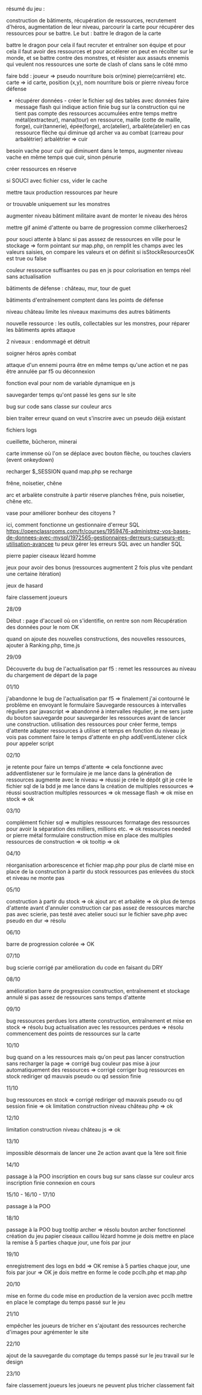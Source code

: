 résumé du jeu :

construction de bâtiments, récupération de ressources, recrutement d'héros, augmentation de leur niveau, parcourir la carte pour récupérer des ressources pour se battre. Le but : battre le dragon de la carte

battre le dragon
pour cela il faut recruter et entraîner son équipe
et pour cela il faut avoir des ressources et pour accélerer on peut en récolter sur le monde, et se battre contre des monstres, et résister aux assauts ennemis qui veulent nos ressources
une sorte de clash of clans sans le côté mmo

faire bdd : joueur => pseudo nourriture bois or(mine) pierre(carrière) etc.
            carte => id carte, position (x,y), nom nourriture bois or pierre niveau force défense
- récupérer données -
créer le fichier sql des tables avec données
faire message flash qui indique action finie
bug sur la construction qui ne tient pas compte des ressources accumulées entre temps
mettre métal(extracteur), mana(tour) en ressource, maille (cotte de maille, forge), cuir(tannerie), épée(forge), arc(atelier), arbalète(atelier)
en cas ressource flèche qui diminue qd archer va au combat (carreau pour arbalétrier)
arbalétrier => cuir

besoin vache pour cuir qui diminuent dans le temps, augmenter niveau vache en même temps que cuir, sinon pénurie

créer ressources en réserve

si SOUCI avec fichier css, vider le cache

mettre taux production ressources par heure

or trouvable uniquement sur les monstres

augmenter niveau bâtiment militaire avant de monter le niveau des héros

mettre gif animé d'attente ou barre de progression comme clikerheroes2

pour souci attente à blanc si pas asssez de ressources en ville pour le stockage => form pointant sur map.php, on remplit les champs avec les valeurs saisies, on compare les valeurs et on définit si isStockResourcesOK est true ou false

couleur ressource suffisantes ou pas en js pour colorisation en temps réel sans actualisation

bâtiments de défense : château, mur, tour de guet

bâtiments d'entraînement comptent dans les points de défense

niveau château limite les niveaux maximums des autres bâtiments

nouvelle ressource : les outils, collectables sur les monstres, pour réparer les bâtiments après attaque

2 niveaux : endommagé et détruit

soigner héros après combat

attaque d'un ennemi pourra être en même temps qu'une action et ne pas être annulée par f5 ou déconnexion

fonction eval pour nom de variable dynamique en js

sauvegarder temps qu'ont passé les gens sur le site

bug sur code sans classe sur couleur arcs

bien traiter erreur quand on veut s'inscrire avec un pseudo déjà existant

fichiers logs

cueillette, bûcheron, minerai

carte immense où l'on se déplace avec bouton flèche, ou touches claviers (event onkeydown)

recharger $_SESSION quand map.php se recharge

frêne, noisetier, chêne

arc et arbalète construite à partir réserve planches frêne, puis noisetier, chêne etc.

vase pour améliorer bonheur des citoyens ?

ici, comment fonctionne un gestionnaire d'erreur SQL
https://openclassrooms.com/fr/courses/1959476-administrez-vos-bases-de-donnees-avec-mysql/1972565-gestionnaires-derreurs-curseurs-et-utilisation-avancee
tu peux gérer les erreurs SQL avec un handler SQL

pierre papier ciseaux lézard homme

jeux pour avoir des bonus (ressources augmentent 2 fois plus vite pendant une certaine itération)

jeux de hasard

faire classement joueurs

28/09

Début : page d'accueil où on s'identifie, on rentre son nom
Récupération des données pour le nom OK

quand on ajoute des nouvelles constructions, des nouvelles ressources, ajouter à Ranking.php, time.js

29/09

Découverte du bug de l'actualisation par f5 : remet les ressources au niveau du chargement de départ de la page

01/10

j'abandonne le bug de l'actualisation par f5 => finalement j'ai contourné le problème en envoyant le formulaire Sauvegarde ressources à intervalles réguliers par javascript => abandonné à intervalles régulier, je me sers juste du bouton sauvegarde pour sauvegarder les ressources avant de lancer une construction.
utilisation des ressources pour créer ferme, temps d'attente
adapter ressources à utiliser et temps en fonction du niveau
je vois pas comment faire le temps d'attente en php
addEventListener click pour appeler script

02/10

je retente pour faire un temps d'attente => cela fonctionne avec addventlistener sur le formulaire
je me lance dans la génération de ressources augmente avec le niveau => réussi
je crée le dépôt git
je crée le fichier sql de la bdd
je me lance dans la création de multiples ressources => réussi
soustraction multiples ressources => ok
message flash => ok
mise en stock => ok

03/10

complément fichier sql => multiples ressources
formatage des ressources pour avoir la séparation des milliers, millions etc. => ok
ressources needed or pierre métal formulaire construction
mise en place des multiples ressources de construction => ok
tooltip => ok

04/10

réorganisation arborescence et fichier map.php pour plus de clarté
mise en place de la construction à partir du stock
ressources pas enlevées du stock et niveau ne monte pas

05/10

construction à partir du stock => ok
ajout arc et arbalète => ok
plus de temps d'attente avant d'annuler construction car pas assez de ressources
marche pas avec scierie, pas testé avec atelier
souci sur le fichier save.php avec pseudo en dur => résolu

06/10

barre de progression colorée => OK

07/10

bug scierie corrigé par amélioration du code en faisant du DRY

08/10

amélioration barre de progression
construction, entraînement et stockage annulé si pas assez de ressources sans temps d'attente

09/10

bug ressources perdues lors attente construction, entraînement et mise en stock => résolu
bug actualisation avec les ressources perdues => résolu
commencement des points de ressources sur la carte

10/10

bug quand on a les ressources mais qu'on peut pas lancer construction sans recharger la page => corrigé
bug couleur pas mise à jour automatiquement des ressources => corrigé
corriger bug ressources en stock
rediriger qd mauvais pseudo ou qd session finie

11/10

bug ressources en stock => corrigé
rediriger qd mauvais pseudo ou qd session finie => ok
limitation construction niveau château php => ok

12/10

limitation construction niveau château js => ok

13/10

impossible désormais de lancer une 2e action avant que la 1ère soit finie


14/10

passage à la POO
inscription en cours
bug sur sans classe sur couleur arcs
inscription finie
connexion en cours

15/10 - 16/10 - 17/10

passage à la POO

18/10

passage à la POO
bug tooltip archer => résolu
bouton archer fonctionnel
création du jeu papier ciseaux caillou lézard homme
je dois mettre en place la remise à 5 parties chaque jour, une fois par jour

19/10

enregistrement des logs en bdd => OK
remise à 5 parties chaque jour, une fois par jour => OK
je dois mettre en forme le code pcclh.php et map.php

20/10

mise en forme du code
mise en production de la version avec pcclh
mettre en place le comptage du temps passé sur le jeu

21/10

empêcher les joueurs de tricher en s'ajoutant des ressources
recherche d'images pour agrémenter le site

22/10

ajout de la sauvegarde du comptage du temps passé sur le jeu
travail sur le design

23/10

faire classement joueurs
les joueurs ne peuvent plus tricher
classement fait
